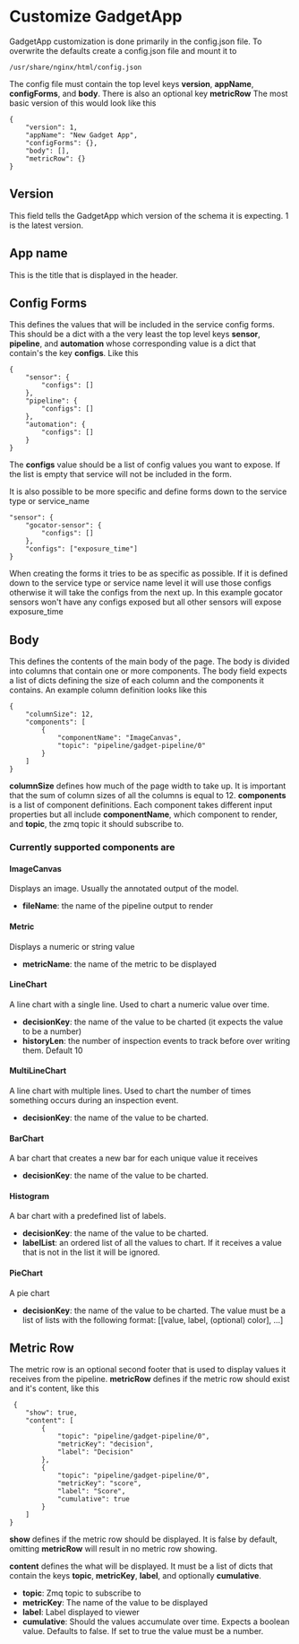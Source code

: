 # Customize GadgetApp

GadgetApp customization is done primarily in the config.json file. To overwrite the defaults create a config.json file and mount it to

    /usr/share/nginx/html/config.json

The config file must contain the top level keys **version**, **appName**, **configForms**, and **body**. There is also an optional key **metricRow** The most basic version of this would look like this

    {
        "version": 1,
        "appName": "New Gadget App",
        "configForms": {},
        "body": [],
        "metricRow": {}
    }

## Version

This field tells the GadgetApp which version of the schema it is expecting. 1 is the latest version.

## App name

This is the title that is displayed in the header.

## Config Forms

This defines the values that will be included in the service config forms. This should be a dict with a the very least the top level keys **sensor**, **pipeline**, and **automation** whose corresponding value is a dict that contain's the key **configs**. Like this

    {
        "sensor": {
            "configs": []
        },
        "pipeline": {
            "configs": []
        },
        "automation": {
            "configs": []
        }
    }

The **configs** value should be a list of config values you want to expose. If the list is empty that service will not be included in the form.

It is also possible to be more specific and define forms down to the service type or service_name

    "sensor": {
        "gocator-sensor": {
            "configs": []
        },
        "configs": ["exposure_time"]
    }

When creating the forms it tries to be as specific as possible. If it is defined down to the service type or service name level it will use those configs otherwise it will take the configs from the next up. In this example gocator sensors won't have any configs exposed but all other sensors will expose exposure_time

## Body

This defines the contents of the main body of the page. The body is divided into columns that contain one or more components. The body field expects a list of dicts defining the size of each column and the components it contains. An example column definition looks like this

    {
        "columnSize": 12,
        "components": [
            {
                "componentName": "ImageCanvas",
                "topic": "pipeline/gadget-pipeline/0"
            }
        ]
    }

**columnSize** defines how much of the page width to take up. It is important that the sum of column sizes of all the columns is equal to 12. **components** is a list of component definitions. Each component takes different input properties but all include **componentName**, which component to render, and **topic**, the zmq topic it should subscribe to.

### Currently supported components are

#### ImageCanvas

Displays an image. Usually the annotated output of the model.

- **fileName**: the name of the pipeline output to render

#### Metric

Displays a numeric or string value

- **metricName**: the name of the metric to be displayed

#### LineChart

A line chart with a single line. Used to chart a numeric value over time.

- **decisionKey**: the name of the value to be charted (it expects the value to be a number)
- **historyLen**: the number of inspection events to track before over writing them. Default 10

#### MultiLineChart

A line chart with multiple lines. Used to chart the number of times something occurs during an inspection event.

- **decisionKey**: the name of the value to be charted.

#### BarChart

A bar chart that creates a new bar for each unique value it receives

- **decisionKey**: the name of the value to be charted.

#### Histogram

A bar chart with a predefined list of labels.

- **decisionKey**: the name of the value to be charted.
- **labelList**: an ordered list of all the values to chart. If it receives a value that is not in the list it will be ignored.

#### PieChart

A pie chart

- **decisionKey**: the name of the value to be charted. The value must be a list of lists with the following format: [[value, label, (optional) color], ...]

## Metric Row

The metric row is an optional second footer that is used to display values it receives from the pipeline. **metricRow** defines if the metric row should exist and it's content, like this

     {
        "show": true,
        "content": [
            {
                "topic": "pipeline/gadget-pipeline/0",
                "metricKey": "decision",
                "label": "Decision"
            },
            {
                "topic": "pipeline/gadget-pipeline/0",
                "metricKey": "score",
                "label": "Score",
                "cumulative": true
            }
        ]
    }

**show** defines if the metric row should be displayed. It is false by default, omitting **metricRow** will result in no metric row showing.

**content** defines the what will be displayed. It must be a list of dicts that contain the keys **topic**, **metricKey**, **label**, and optionally **cumulative**.

- **topic**: Zmq topic to subscribe to
- **metricKey**: The name of the value to be displayed
- **label**: Label displayed to viewer
- **cumulative**: Should the values accumulate over time. Expects a boolean value. Defaults to false. If set to true the value must be a number.
